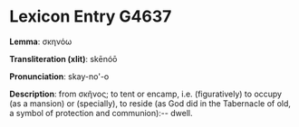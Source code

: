 # Lexicon Entry G4637

**Lemma**: σκηνόω

**Transliteration (xlit)**: skēnóō

**Pronunciation**: skay-no'-o

**Description**:
from σκῆνος; to tent or encamp, i.e. (figuratively) to occupy (as a mansion) or (specially), to reside (as God did in the Tabernacle of old, a symbol of protection and communion):-- dwell.
